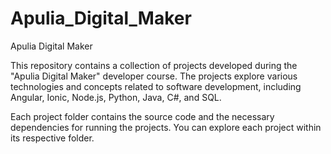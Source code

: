 # Apulia_Digital_Maker
Apulia Digital Maker

This repository contains a collection of projects developed during the "Apulia Digital Maker" developer course. The projects explore various technologies and concepts related to software development, including Angular, Ionic, Node.js, Python, Java, C#, and SQL.

Each project folder contains the source code and the necessary dependencies for running the projects. You can explore each project within its respective folder.
